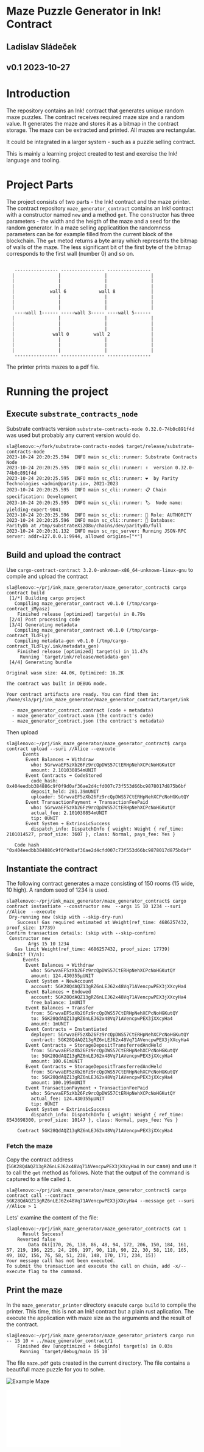 # Maze Puzzle Generator in Ink! Contract
## Ladislav Sládeček
## v0.1 2023-10-27

# Introduction

The repository contains an Ink! contract that generates unique random maze
puzzles. The contract receives required maze size and a random value. It
generates the maze and stores it as a bitmap in the contract storage.
The maze can be extracted and printed. All mazes are rectangular.

It could be integrated in a larger system - such as a puzzle selling contract.

This is mainly a learning project created to test and exercise the
Ink! language and tooling.

# Project Parts

The project consists of two parts - the Ink! contract and the maze
printer.  The contract repository `maze_generator_contract` contains
an Ink! contract with a constructor named `new` and a method
`get`. The constructor has three parameters - the width and the heigth
of the maze and a seed for the random generator. In a maze selling
applicatition the randomness parameters can be for example filled from
the current block of the blockchain. The `get` metod returns a byte array
which represents the bitmap of walls of the maze. The less significant
bit of the first byte of the bitmap corresponds to the first wall
(number 0) and so on.

```

   ---------------- ---------------- ---------------- 
  |                |                |                |
  |                |                |                |
  |                |                |                |
  |             wall 6            wall 8             |
  |                |                |                |
  |                |                |                |
  |                |                |                |
   ----wall 1------ -----wall 3----- ----wall 5------
  |                |                |                |
  |                |                |                |
  |                |                |                |
  |              wall 0         wall 2               |
  |                |                |                |
  |                |                |                |
  |                |                |                |
   ---------------- ---------------- ---------------- 
```


The printer prints mazes to a pdf file.

# Running the project

## Execute `substrate_contracts_node`

Substrate contracts version `substrate-contracts-node 0.32.0-74b0c891f4d`
was used but probably any current version would do.

```
sla@lenovo:~/fork/substrate-contracts-node$ target/release/substrate-contracts-node 
2023-10-24 20:20:25.594  INFO main sc_cli::runner: Substrate Contracts Node    
2023-10-24 20:20:25.595  INFO main sc_cli::runner: ✌️  version 0.32.0-74b0c891f4d    
2023-10-24 20:20:25.595  INFO main sc_cli::runner: ❤️  by Parity Technologies <admin@parity.io>, 2021-2023    
2023-10-24 20:20:25.595  INFO main sc_cli::runner: 📋 Chain specification: Development    
2023-10-24 20:20:25.595  INFO main sc_cli::runner: 🏷  Node name: yielding-expert-9041    
2023-10-24 20:20:25.596  INFO main sc_cli::runner: 👤 Role: AUTHORITY    
2023-10-24 20:20:25.596  INFO main sc_cli::runner: 💾 Database: ParityDb at /tmp/substrateXi2O8u/chains/dev/paritydb/full    
2023-10-24 20:20:31.132  INFO main sc_rpc_server: Running JSON-RPC server: addr=127.0.0.1:9944, allowed origins=["*"]  
```

## Build and upload the contract

Use `cargo-contract-contract 3.2.0-unknown-x86_64-unknown-linux-gnu` to compile and upload the contract

```
sla@lenovo:~/prj/ink_maze_generator/maze_generator_contract$ cargo contract build
 [1/*] Building cargo project
   Compiling maze_generator_contract v0.1.0 (/tmp/cargo-contract_iMyasz)
    Finished release [optimized] target(s) in 8.79s
 [2/4] Post processing code
 [3/4] Generating metadata
   Compiling maze_generator_contract v0.1.0 (/tmp/cargo-contract_TLdFLy)
   Compiling metadata-gen v0.1.0 (/tmp/cargo-contract_TLdFLy/.ink/metadata_gen)
    Finished release [optimized] target(s) in 11.47s
     Running `target/ink/release/metadata-gen`
 [4/4] Generating bundle

Original wasm size: 44.0K, Optimized: 16.2K

The contract was built in DEBUG mode.

Your contract artifacts are ready. You can find them in:
/home/sla/prj/ink_maze_generator/maze_generator_contract/target/ink

  - maze_generator_contract.contract (code + metadata)
  - maze_generator_contract.wasm (the contract's code)
  - maze_generator_contract.json (the contract's metadata)
```

Then upload

```
sla@lenovo:~/prj/ink_maze_generator/maze_generator_contract$ cargo contract upload --suri //Alice --execute
      Events
       Event Balances ➜ Withdraw
         who: 5GrwvaEF5zXb26Fz9rcQpDWS57CtERHpNehXCPcNoHGKutQY
         amount: 2.101030854mUNIT
       Event Contracts ➜ CodeStored
         code_hash: 0x404eedbb384886c9f0f9d0af36ae2d4cfd007c73f553d66bc9878017d875b6bf
         deposit_held: 281.39mUNIT
         uploader: 5GrwvaEF5zXb26Fz9rcQpDWS57CtERHpNehXCPcNoHGKutQY
       Event TransactionPayment ➜ TransactionFeePaid
         who: 5GrwvaEF5zXb26Fz9rcQpDWS57CtERHpNehXCPcNoHGKutQY
         actual_fee: 2.101030854mUNIT
         tip: 0UNIT
       Event System ➜ ExtrinsicSuccess
         dispatch_info: DispatchInfo { weight: Weight { ref_time: 2101014527, proof_size: 3607 }, class: Normal, pays_fee: Yes }

   Code hash "0x404eedbb384886c9f0f9d0af36ae2d4cfd007c73f553d66bc9878017d875b6bf"
```

## Instantiate the contract

The following contract generates a maze consisting of 150 rooms (15 wide, 10 high). A random seed of 1234 is used.
```
sla@lenovo:~/prj/ink_maze_generator/maze_generator_contract$ cargo contract instantiate --constructor new  --args 15 10 1234 --suri //Alice  --execute
 Dry-running new (skip with --skip-dry-run)
    Success! Gas required estimated at Weight(ref_time: 4686257432, proof_size: 17739)
Confirm transaction details: (skip with --skip-confirm)
 Constructor new
        Args 15 10 1234
   Gas limit Weight(ref_time: 4686257432, proof_size: 17739)
Submit? (Y/n): 
      Events
       Event Balances ➜ Withdraw
         who: 5GrwvaEF5zXb26Fz9rcQpDWS57CtERHpNehXCPcNoHGKutQY
         amount: 124.430355μUNIT
       Event System ➜ NewAccount
         account: 5GK28QdAQZ13gRZ6nLEJ62x48Vq71AVencpwPEX3jXXcyHa4
       Event Balances ➜ Endowed
         account: 5GK28QdAQZ13gRZ6nLEJ62x48Vq71AVencpwPEX3jXXcyHa4
         free_balance: 1mUNIT
       Event Balances ➜ Transfer
         from: 5GrwvaEF5zXb26Fz9rcQpDWS57CtERHpNehXCPcNoHGKutQY
         to: 5GK28QdAQZ13gRZ6nLEJ62x48Vq71AVencpwPEX3jXXcyHa4
         amount: 1mUNIT
       Event Contracts ➜ Instantiated
         deployer: 5GrwvaEF5zXb26Fz9rcQpDWS57CtERHpNehXCPcNoHGKutQY
         contract: 5GK28QdAQZ13gRZ6nLEJ62x48Vq71AVencpwPEX3jXXcyHa4
       Event Contracts ➜ StorageDepositTransferredAndHeld
         from: 5GrwvaEF5zXb26Fz9rcQpDWS57CtERHpNehXCPcNoHGKutQY
         to: 5GK28QdAQZ13gRZ6nLEJ62x48Vq71AVencpwPEX3jXXcyHa4
         amount: 100.61mUNIT
       Event Contracts ➜ StorageDepositTransferredAndHeld
         from: 5GrwvaEF5zXb26Fz9rcQpDWS57CtERHpNehXCPcNoHGKutQY
         to: 5GK28QdAQZ13gRZ6nLEJ62x48Vq71AVencpwPEX3jXXcyHa4
         amount: 100.195mUNIT
       Event TransactionPayment ➜ TransactionFeePaid
         who: 5GrwvaEF5zXb26Fz9rcQpDWS57CtERHpNehXCPcNoHGKutQY
         actual_fee: 124.430355μUNIT
         tip: 0UNIT
       Event System ➜ ExtrinsicSuccess
         dispatch_info: DispatchInfo { weight: Weight { ref_time: 8543698300, proof_size: 10147 }, class: Normal, pays_fee: Yes }

    Contract 5GK28QdAQZ13gRZ6nLEJ62x48Vq71AVencpwPEX3jXXcyHa4
```

### Fetch the maze

Copy the contract address
(`5GK28QdAQZ13gRZ6nLEJ62x48Vq71AVencpwPEX3jXXcyHa4` in our case) and
use it to call the `get` method as follows. Note that the output of the command is captured to a file called `1`.

```
sla@lenovo:~/prj/ink_maze_generator/maze_generator_contract$ cargo contract call --contract 5GK28QdAQZ13gRZ6nLEJ62x48Vq71AVencpwPEX3jXXcyHa4 --message get --suri //Alice > 1
```

Lets' examine the content of the file:

```
sla@lenovo:~/prj/ink_maze_generator/maze_generator_contract$ cat 1
      Result Success!
    Reverted false
        Data Ok([170, 26, 138, 86, 48, 94, 172, 206, 150, 184, 161, 57, 219, 196, 225, 24, 206, 197, 90, 110, 90, 22, 30, 58, 110, 165, 49, 102, 156, 76, 58, 51, 238, 148, 170, 171, 234, 15])
Your message call has not been executed.
To submit the transaction and execute the call on chain, add -x/--execute flag to the command.
```

## Print the maze

In the `maze_generator_printer` directory exacute `cargo build` to
compile the printer. This time, this is not an Ink! contract but a
plain rust aplication. The execute the application with maze size as
the arguments and the result of the contract.

```
sla@lenovo:~/prj/ink_maze_generator/maze_generator_printer$ cargo run -- 15 10 < ../maze_generator_contract/1 
    Finished dev [unoptimized + debuginfo] target(s) in 0.03s
     Running `target/debug/main 15 10`
```

The file `maze.pdf` gets created in the current directory. The file
contains a beautifull maze puzzle for you to solve.

![Example Maze](doc/maze.png)

![Example Maze In pdf](doc/maze.pdf)
